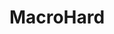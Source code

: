 ---
layout: page
title: MacroHard
description: An E-Commerce Website for Technical and Non-Technical Projects.
img: /assets/img/tlbo.png
redirect: https://github.com/CrazyDragonX007/MacroHard
importance: 4
category: #fun
---